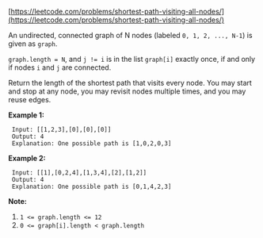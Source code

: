 [https://leetcode.com/problems/shortest-path-visiting-all-nodes/](https://leetcode.com/problems/shortest-path-visiting-all-nodes/)

An undirected, connected graph of N nodes (labeled `0, 1, 2, ..., N-1`) is given as `graph`.

`graph.length = N`, and `j != i` is in the list `graph[i]` exactly once, if and only if nodes `i` and `j` are connected.

Return the length of the shortest path that visits every node. You may start and stop at any node, you may revisit nodes multiple times, and you may reuse edges.

**Example 1:**
```
 Input: [[1,2,3],[0],[0],[0]]
 Output: 4
 Explanation: One possible path is [1,0,2,0,3]
```

**Example 2:**
```
 Input: [[1],[0,2,4],[1,3,4],[2],[1,2]]
 Output: 4
 Explanation: One possible path is [0,1,4,2,3]
```

**Note:**
1) `1 <= graph.length <= 12`
2) `0 <= graph[i].length < graph.length`
